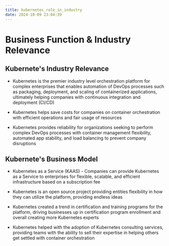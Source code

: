 ```yaml
---
title: kubernetes_role_in_industry
date: 2024-10-09 23:04:39
---
```

# Business Function & Industry Relevance

## Kubernete's Industry Relevance

- Kubernetes is the premier industry level orchestration platform for complex
enterprises that enables automation of DevOps processes such as packaging,
deployment, and scaling of containerized applications, ultimately helping
companies with continuous integration and deployment (CI/CD)

- Kubernetes helps save costs for companies on container orchestration with
efficient operations and fair usage of resources

- Kubernetes provides reliability for organizations seeking to perform complex
DevOps processes with container management flexibility, automated app stability,
and load balancing to prevent company disruptions

## Kubernete's Business Model

- Kubernetes as a Service (KAAS) - Companies can provide Kubernetes as a Service
to enterprises for flexible, scalable, and efficient infrastructure based on
a subscription fee

- Kubernetes is an open source project providing entities flexibility in how
they can utilize the platform, providing endless ideas

- Kubernetes created a trend in certification and training programs for
the platform, driving businesses up in certification program enrollment and
overall creating more Kubernetes experts

- Kubernetes helped with the adoption of Kubernetes consulting services,
providing teams with the ability to sell their expertise in helping others
get settled with container orchestration
